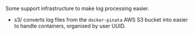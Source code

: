 Some support infrastructure to make log processing easier.

- s3/ converts log files from the `docker-pinata` AWS S3
  bucket into easier to handle containers, organised by user
  UUID.
